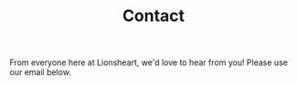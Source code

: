 ---
title: Contact
main: "#ff3300"
secondary: "#ff3300"
text: "#f5f5f5"
body: >-
    From everyone here at Lionsheart, we'd love to hear from you! Please use our email below.
---
